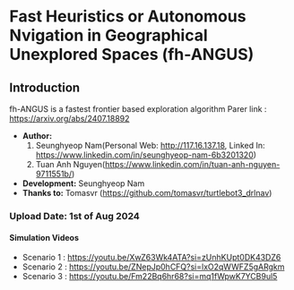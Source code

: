 # Fast Heuristics or Autonomous Nvigation in Geographical Unexplored Spaces (fh-ANGUS)

## Introduction
fh-ANGUS is a fastest frontier based exploration algorithm
Parer link : https://arxiv.org/abs/2407.18892

- **Author:**
  1. Seunghyeop Nam(Personal Web: http://117.16.137.18, Linked In: https://www.linkedin.com/in/seunghyeop-nam-6b3201320)
  2. Tuan Anh Nguyen(https://www.linkedin.com/in/tuan-anh-nguyen-9711551b/)
- **Development:** Seunghyeop Nam
- **Thanks to:** Tomasvr (https://github.com/tomasvr/turtlebot3_drlnav)

### Upload Date: 1st of Aug 2024


#### Simulation Videos
- Scenario 1 : https://youtu.be/XwZ63Wk4ATA?si=zUnhKUpt0DK43DZ6
- Scenario 2 : https://youtu.be/ZNepJp0hCFQ?si=lxO2qWWFZ5gARgkm
- Scenario 3 : https://youtu.be/Fm22Bq6hr68?si=mq1fWpwK7YCB9ul5
